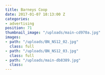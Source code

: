 ```yaml
---
title: Barneys Coop
date: 2017-01-07 18:13:00 Z
categories:
- advertising
position: 71
thumbnail_image: "/uploads/main-cd970a.jpg"
images:
- path: "/uploads/BN_NS12_02.jpg"
  class: full
- path: "/uploads/BN_NS12_03.jpg"
  class: full
- path: "/uploads/main-db8389.jpg"
  class: 
---
```



